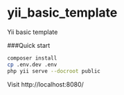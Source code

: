 # yii_basic_template
Yii basic template

###Quick start

```bash
composer install
cp .env.dev .env
php yii serve --docroot public
```
Visit http://localhost:8080/

